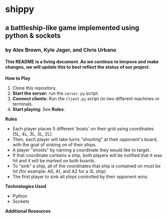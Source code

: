 # shippy
## a battleship-like game implemented using python & sockets
### by Alex Brown, Kyle Jager, and Chris Urbano
#### This README is a living document. As we continue to imrpove and make changes, we will update this to best reflect the status of our project.
**How to Play**
1. Clone this repository.
2. **Start the server:** run the `server.py` script.
3. **Connect clients:** Run the `client.py` script on two different machines or terminals.
4. **Start playing:** See **Rules**.

**Rules**
* Each player places 5 different 'boats' on their grid using coordinates (5L, 4L, 3L, 3L, 2L).
* Then, each player will take turns "shooting" at their opponent's board, with the goal of sinking on of their ships.
* A player "shoots" by naming a coordinate they would like to target.
* If that coordinate contains a ship, both players will be notified that it was hit and it will be marked on both boards.
* To "sink" a ship, all of the coordinates that ship is contained on must be hit (for example: A0, A1, and A2 for a 3L ship)
* The first player to sink all ships controlled by their opponent wins.

**Technologies Used**
* Python
* Sockets

**Additional Resources**

